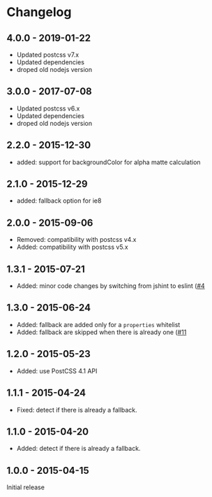 # Changelog
## 4.0.0 - 2019-01-22

- Updated postcss v7.x
- Updated dependencies
- droped old nodejs version

## 3.0.0 - 2017-07-08

- Updated postcss v6.x
- Updated dependencies
- droped old nodejs version

## 2.2.0 - 2015-12-30

- added: support for backgroundColor for alpha matte calculation

## 2.1.0 - 2015-12-29

- added: fallback option for ie8

## 2.0.0 - 2015-09-06

- Removed: compatibility with postcss v4.x
- Added: compatibility with postcss v5.x

## 1.3.1 - 2015-07-21

- Added: minor code changes by switching from jshint to eslint
([#4](https://github.com/postcss/postcss-color-rgba-fallback/issues/4)

## 1.3.0 - 2015-06-24

- Added: fallback are added only for a `properties` whitelist
- Added: fallback are skipped when there is already one
([#11](https://github.com/postcss/postcss-color-rgba-fallback/issues/11)

## 1.2.0 - 2015-05-23

- Added: use PostCSS 4.1 API

## 1.1.1 - 2015-04-24

- Fixed: detect if there is already a fallback.

## 1.1.0 - 2015-04-20

- Added: detect if there is already a fallback.

## 1.0.0 - 2015-04-15

Initial release
